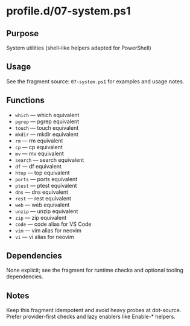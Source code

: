 profile.d/07-system.ps1
=======================

Purpose
-------
System utilities (shell-like helpers adapted for PowerShell)

Usage
-----
See the fragment source: `07-system.ps1` for examples and usage notes.

Functions
---------
- `which` — which equivalent
- `pgrep` — pgrep equivalent
- `touch` — touch equivalent
- `mkdir` — mkdir equivalent
- `rm` — rm equivalent
- `cp` — cp equivalent
- `mv` — mv equivalent
- `search` — search equivalent
- `df` — df equivalent
- `htop` — top equivalent
- `ports` — ports equivalent
- `ptest` — ptest equivalent
- `dns` — dns equivalent
- `rest` — rest equivalent
- `web` — web equivalent
- `unzip` — unzip equivalent
- `zip` — zip equivalent
- `code` — code alias for VS Code
- `vim` — vim alias for neovim
- `vi` — vi alias for neovim

Dependencies
------------
None explicit; see the fragment for runtime checks and optional tooling dependencies.

Notes
-----
Keep this fragment idempotent and avoid heavy probes at dot-source. Prefer provider-first checks and lazy enablers like Enable-* helpers.

